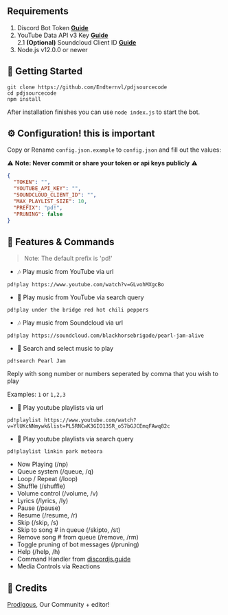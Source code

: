 ## Requirements

1. Discord Bot Token **[Guide](https://discordjs.guide/preparations/setting-up-a-bot-application.html#creating-your-bot)**
2. YouTube Data API v3 Key **[Guide](https://developers.google.com/youtube/v3/getting-started)**  
2.1 **(Optional)** Soundcloud Client ID **[Guide](https://github.com/zackradisic/node-soundcloud-downloader#client-id)**
3. Node.js v12.0.0 or newer

## 🚀 Getting Started

```
git clone https://github.com/Endternvl/pdjsourcecode
cd pdjsourcecode
npm install
```

After installation finishes you can use `node index.js` to start the bot.

## ⚙️ Configuration! this is important

Copy or Rename `config.json.example` to `config.json` and fill out the values:

⚠️ **Note: Never commit or share your token or api keys publicly** ⚠️

```json
{
  "TOKEN": "",
  "YOUTUBE_API_KEY": "",
  "SOUNDCLOUD_CLIENT_ID": "",
  "MAX_PLAYLIST_SIZE": 10,
  "PREFIX": "pd!",
  "PRUNING": false
}
```

## 📝 Features & Commands

> Note: The default prefix is 'pd!'

* 🎶 Play music from YouTube via url

`pd!play https://www.youtube.com/watch?v=GLvohMXgcBo`

* 🔎 Play music from YouTube via search query

`pd!play under the bridge red hot chili peppers`

* 🎶 Play music from Soundcloud via url

`pd!play https://soundcloud.com/blackhorsebrigade/pearl-jam-alive`

* 🔎 Search and select music to play

`pd!search Pearl Jam`

Reply with song number or numbers seperated by comma that you wish to play

Examples: `1` or `1,2,3`

* 📃 Play youtube playlists via url

`pd!playlist https://www.youtube.com/watch?v=YlUKcNNmywk&list=PL5RNCwK3GIO13SR_o57bGJCEmqFAwq82c`

* 🔎 Play youtube playlists via search query

`pd!playlist linkin park meteora`
* Now Playing (/np)
* Queue system (/queue, /q)
* Loop / Repeat (/loop)
* Shuffle (/shuffle)
* Volume control (/volume, /v)
* Lyrics (/lyrics, /ly)
* Pause (/pause)
* Resume (/resume, /r)
* Skip (/skip, /s)
* Skip to song # in queue (/skipto, /st)
* Remove song # from queue (/remove, /rm)
* Toggle pruning of bot messages (/pruning)
* Help (/help, /h)
* Command Handler from [discordjs.guide](https://discordjs.guide/)
* Media Controls via Reactions

## 📝 Credits

[Prodigous](https://dsc.gg/prodigous), Our Community + editor!